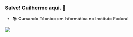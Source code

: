 ### Salve! Guilherme aqui. 👋

- 📚 Cursando Técnico em Informática no Instituto Federal

<div>
  <img align="left" src="https://github-readme-stats.vercel.app/api?username=guilherme82nd&theme=github_dark&show_icons=true">
</div>
<div> 
  <img align="right" height="" width="" src="">
</div>

